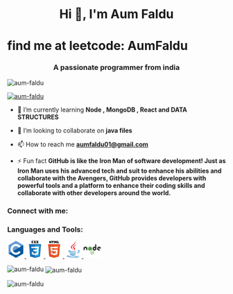 <h1 align="center">Hi 👋, I'm Aum Faldu</h1>
<h1> find me at leetcode: AumFaldu</h1>
<h3 align="center">A passionate programmer from india</h3>

<p align="left"> <img src="https://komarev.com/ghpvc/?username=aum-faldu&label=Profile%20views&color=0e75b6&style=flat" alt="aum-faldu" /> </p>

<p align="left"> <a href="https://github.com/ryo-ma/github-profile-trophy"><img src="https://github-profile-trophy.vercel.app/?username=aum-faldu" alt="aum-faldu" /></a> </p>

- 🌱 I’m currently learning **Node , MongoDB , React and DATA STRUCTURES**

- 👯 I’m looking to collaborate on **java files**

- 📫 How to reach me **aumfaldu01@gmail.com**

- ⚡ Fun fact **GitHub is like the Iron Man of software development! Just as Iron Man uses his advanced tech and suit to enhance his abilities and collaborate with the Avengers, GitHub provides developers with powerful tools and a platform to enhance their coding skills and collaborate with other developers around the world.**

<h3 align="left">Connect with me:</h3>
<p align="left">
</p>

<h3 align="left">Languages and Tools:</h3>
<p align="left"> <a href="https://www.cprogramming.com/" target="_blank" rel="noreferrer"> <img src="https://raw.githubusercontent.com/devicons/devicon/master/icons/c/c-original.svg" alt="c" width="40" height="40"/> </a> <a href="https://www.w3schools.com/css/" target="_blank" rel="noreferrer"> <img src="https://raw.githubusercontent.com/devicons/devicon/master/icons/css3/css3-original-wordmark.svg" alt="css3" width="40" height="40"/> </a> <a href="https://www.w3.org/html/" target="_blank" rel="noreferrer"> <img src="https://raw.githubusercontent.com/devicons/devicon/master/icons/html5/html5-original-wordmark.svg" alt="html5" width="40" height="40"/> </a> <a href="https://www.java.com" target="_blank" rel="noreferrer"> <img src="https://raw.githubusercontent.com/devicons/devicon/master/icons/java/java-original.svg" alt="java" width="40" height="40"/> </a> <a href="https://nodejs.org" target="_blank" rel="noreferrer"> <img src="https://raw.githubusercontent.com/devicons/devicon/master/icons/nodejs/nodejs-original-wordmark.svg" alt="nodejs" width="40" height="40"/> </a> </p>

<p><img align="left" src="https://github-readme-stats.vercel.app/api/top-langs?username=aum-faldu&show_icons=true&locale=en&layout=compact" alt="aum-faldu" /></p>

<p>&nbsp;<img align="center" src="https://github-readme-stats.vercel.app/api?username=aum-faldu&show_icons=true&locale=en" alt="aum-faldu" /></p>

<p><img align="center" src="https://github-readme-streak-stats.herokuapp.com/?user=aum-faldu&" alt="aum-faldu" /></p>
